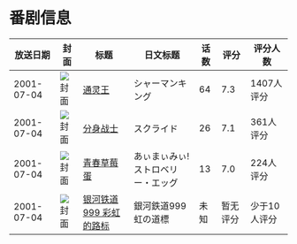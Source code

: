 # 番剧信息

|放送日期|封面|标题|日文标题|话数|评分|评分人数|
|---|---|---|---|---|---|---|
|2001-07-04|![封面](https://lain.bgm.tv/pic/cover/c/77/cd/4190_3sVI6.jpg)|[通灵王](https://bangumi.tv/subject/4190)|シャーマンキング|64|7.3|1407人评分|
|2001-07-04|![封面](https://lain.bgm.tv/pic/cover/c/45/0a/10276_ys05r.jpg)|[分身战士](https://bangumi.tv/subject/10276)|スクライド|26|7.1|361人评分|
|2001-07-04|![封面](https://lain.bgm.tv/pic/cover/c/eb/d8/24062_1ozQm.jpg)|[青春草莓蛋](https://bangumi.tv/subject/24062)|あぃまぃみぃ! ストロベリー・エッグ|13|7.0|224人评分|
|2001-07-04|![封面](https://lain.bgm.tv/pic/cover/c/c4/bf/472990_Rn6Vd.jpg)|[银河铁道999 彩虹的路标](https://bangumi.tv/subject/472990)|銀河鉄道999 虹の道標|未知|暂无评分|少于10人评分|
